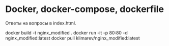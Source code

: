 # Docker, docker-compose, dockerfile

Ответы на вопросы в index.html.

docker build -t nginx_modified .
docker run -it -p 80:80 -d nginx_modified:latest
docker pull klimarev/nginx_modified:latest